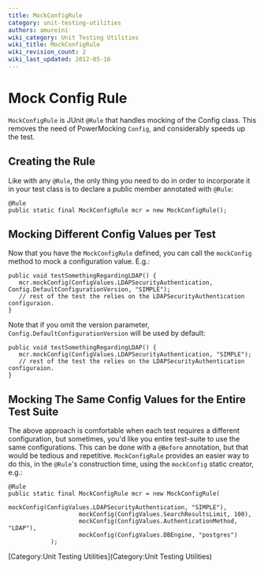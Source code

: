 ```yaml
---
title: MockConfigRule
category: unit-testing-utilities
authors: amureini
wiki_category: Unit Testing Utilities
wiki_title: MockConfigRule
wiki_revision_count: 2
wiki_last_updated: 2012-05-16
---
```


# Mock Config Rule

`MockConfigRule` is JUnit `@Rule` that handles mocking of the Config
class. This removes the need of PowerMocking `Config`, and considerably
speeds up the test.

## Creating the Rule

Like with any `@Rule`, the only thing you need to do in order to
incorporate it in your test class is to declare a public member
annotated with `@Rule`:

    @Rule
    public static final MockConfigRule mcr = new MockConfigRule();

## Mocking Different Config Values per Test

Now that you have the `MockConfigRule` defined, you can call the
`mockConfig` method to mock a configuration value. E.g.:

    public void testSomethingRegardingLDAP() {
       mcr.mockConfig(ConfigValues.LDAPSecurityAuthentication, Config.DefaultConfigurationVersion, "SIMPLE");
       // rest of the test the relies on the LDAPSecurityAuthentication configuraion.
    }

Note that if you omit the version parameter,
`Config.DefaultConfigurationVersion` will be used by default:

    public void testSomethingRegardingLDAP() {
       mcr.mockConfig(ConfigValues.LDAPSecurityAuthentication, "SIMPLE");
       // rest of the test the relies on the LDAPSecurityAuthentication configuraion.
    }

## Mocking The Same Config Values for the Entire Test Suite

The above approach is comfortable when each test requires a different
configuration, but sometimes, you'd like you entire test-suite to use
the same configurations. This can be done with a `@Before` annotation,
but that would be tedious and repetitive. `MockConfigRule` provides an
easier way to do this, in the `@Rule`'s construction time, using the
`mockConfig` static creator, e.g.:

    @Rule
    public static final MockConfigRule mcr = new MockConfigRule(
                        mockConfig(ConfigValues.LDAPSecurityAuthentication, "SIMPLE"),
                        mockConfig(ConfigValues.SearchResultsLimit, 100),
                        mockConfig(ConfigValues.AuthenticationMethod, "LDAP"),
                        mockConfig(ConfigValues.DBEngine, "postgres")
                );

[Category:Unit Testing Utilities](Category:Unit Testing Utilities)
